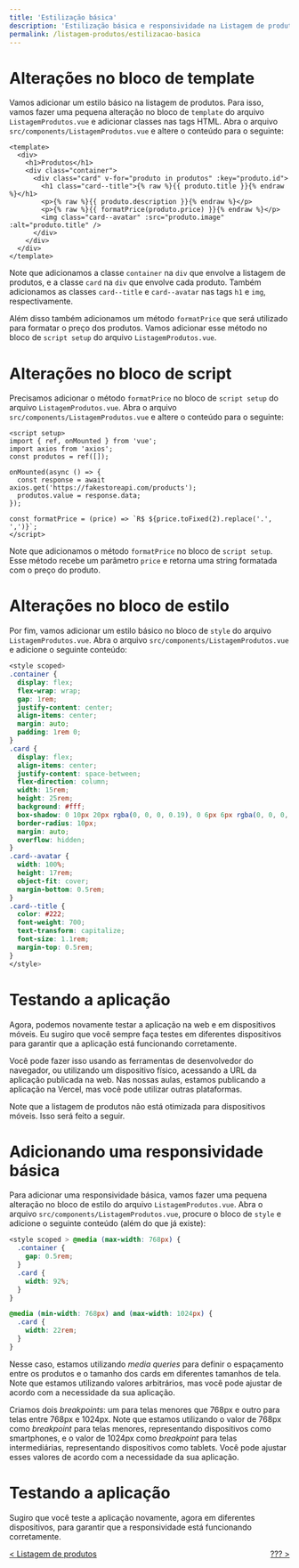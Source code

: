 ```yaml
---
title: 'Estilização básica'
description: 'Estilização básica e responsividade na Listagem de produtos'
permalink: /listagem-produtos/estilizacao-basica
---
```


# Alterações no bloco de template

Vamos adicionar um estilo básico na listagem de produtos. Para isso, vamos fazer uma pequena alteração no bloco de `template` do arquivo `ListagemProdutos.vue` e adicionar classes nas tags HTML. Abra o arquivo `src/components/ListagemProdutos.vue` e altere o conteúdo para o seguinte:

```vue
<template>
  <div>
    <h1>Produtos</h1>
    <div class="container">
      <div class="card" v-for="produto in produtos" :key="produto.id">
        <h1 class="card--title">{% raw %}{{ produto.title }}{% endraw %}</h1>
        <p>{% raw %}{{ produto.description }}{% endraw %}</p>
        <p>{% raw %}{{ formatPrice(produto.price) }}{% endraw %}</p>
        <img class="card--avatar" :src="produto.image" :alt="produto.title" />
      </div>
    </div>
  </div>
</template>
```

Note que adicionamos a classe `container` na `div` que envolve a listagem de produtos, e a classe `card` na `div` que envolve cada produto. Também adicionamos as classes `card--title` e `card--avatar` nas tags `h1` e `img`, respectivamente.

Além disso também adicionamos um método `formatPrice` que será utilizado para formatar o preço dos produtos. Vamos adicionar esse método no bloco de `script setup` do arquivo `ListagemProdutos.vue`.

# Alterações no bloco de script

Precisamos adicionar o método `formatPrice` no bloco de `script setup` do arquivo `ListagemProdutos.vue`. Abra o arquivo `src/components/ListagemProdutos.vue` e altere o conteúdo para o seguinte:

```vue
<script setup>
import { ref, onMounted } from 'vue';
import axios from 'axios';
const produtos = ref([]);

onMounted(async () => {
  const response = await axios.get('https://fakestoreapi.com/products');
  produtos.value = response.data;
});

const formatPrice = (price) => `R$ ${price.toFixed(2).replace('.', ',')}`;
</script>
```

Note que adicionamos o método `formatPrice` no bloco de `script setup`. Esse método recebe um parâmetro `price` e retorna uma string formatada com o preço do produto.

# Alterações no bloco de estilo

Por fim, vamos adicionar um estilo básico no bloco de `style` do arquivo `ListagemProdutos.vue`. Abra o arquivo `src/components/ListagemProdutos.vue` e adicione o seguinte conteúdo:

```css
<style scoped>
.container {
  display: flex;
  flex-wrap: wrap;
  gap: 1rem;
  justify-content: center;
  align-items: center;
  margin: auto;
  padding: 1rem 0;
}
.card {
  display: flex;
  align-items: center;
  justify-content: space-between;
  flex-direction: column;
  width: 15rem;
  height: 25rem;
  background: #fff;
  box-shadow: 0 10px 20px rgba(0, 0, 0, 0.19), 0 6px 6px rgba(0, 0, 0, 0.23);
  border-radius: 10px;
  margin: auto;
  overflow: hidden;
}
.card--avatar {
  width: 100%;
  height: 17rem;
  object-fit: cover;
  margin-bottom: 0.5rem;
}
.card--title {
  color: #222;
  font-weight: 700;
  text-transform: capitalize;
  font-size: 1.1rem;
  margin-top: 0.5rem;
}
</style>
```

# Testando a aplicação

Agora, podemos novamente testar a aplicação na web e em dispositivos móveis. Eu sugiro que você sempre faça testes em diferentes dispositivos para garantir que a aplicação está funcionando corretamente.

Você pode fazer isso usando as ferramentas de desenvolvedor do navegador, ou utilizando um dispositivo físico, acessando a URL da aplicação publicada na web. Nas nossas aulas, estamos publicando a aplicação na Vercel, mas você pode utilizar outras plataformas.

Note que a listagem de produtos não está otimizada para dispositivos móveis. Isso será feito a seguir.

# Adicionando uma responsividade básica

Para adicionar uma responsividade básica, vamos fazer uma pequena alteração no bloco de estilo do arquivo `ListagemProdutos.vue`. Abra o arquivo `src/components/ListagemProdutos.vue`, procure o bloco de `style` e adicione o seguinte conteúdo (além do que já existe):

```css
<style scoped > @media (max-width: 768px) {
  .container {
    gap: 0.5rem;
  }
  .card {
    width: 92%;
  }
}

@media (min-width: 768px) and (max-width: 1024px) {
  .card {
    width: 22rem;
  }
}
```

Nesse caso, estamos utilizando _media queries_ para definir o espaçamento entre os produtos e o tamanho dos cards em diferentes tamanhos de tela. Note que estamos utilizando valores arbitrários, mas você pode ajustar de acordo com a necessidade da sua aplicação.

Criamos dois _breakpoints_: um para telas menores que 768px e outro para telas entre 768px e 1024px. Note que estamos utilizando o valor de 768px como _breakpoint_ para telas menores, representando dispositivos como smartphones, e o valor de 1024px como _breakpoint_ para telas intermediárias, representando dispositivos como tablets. Você pode ajustar esses valores de acordo com a necessidade da sua aplicação.

# Testando a aplicação

Sugiro que você teste a aplicação novamente, agora em diferentes dispositivos, para garantir que a responsividade está funcionando corretamente.

<span style="display: flex; justify-content: space-between;"><span>[&lt; Listagem de produtos](listagem-de-produtos.html 'Início')</span> <span>[??? &gt;](???.html 'Próximo')</span></span>
